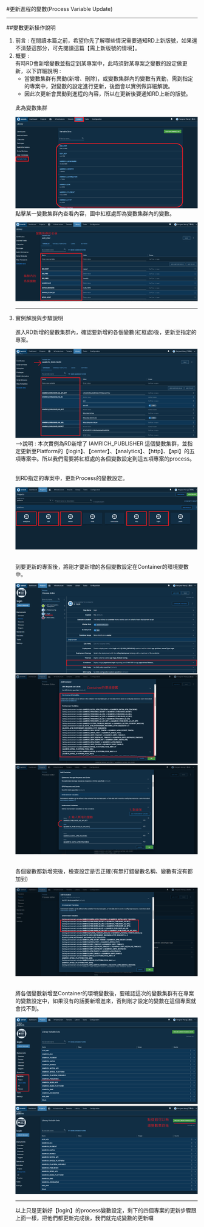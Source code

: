 #更新進程的變數(Process Variable Update)<hr>
##變數更新操作說明
<br>
<ol>
<li>前言 : 
在閱讀本篇之前，希望你先了解哪些情況需要通知RD上新版號，如果還不清楚這部分，可先閱讀這篇【需上新版號的情境】。
<li>概要 : 
<br>
有時RD會新增變數並指定到某專案中，此時須對某專案之變數的設定做更新，以下詳細說明 :
<ul>
<li>當變數集群有異動(新增、刪除)，或變數集群內的變數有異動，需到指定的專案中，對變數的設定進行更新，後面會以實例做詳細解說。
<li>因此次更新會異動到進程的內容，所以在更新後要通知RD上新的版號。
</ul>
<br>
此為變數集群

![image.png](/.attachments/image-e8303827-e6e7-48bc-8128-3ab67ac7ecdc.png)
<br>
點擊某一變數集群內查看內容，圖中紅框處即為變數集群內的變數。

![image.png](/.attachments/image-b363d07b-6e5b-407b-accc-ba8ab4906735.png)

----------------------------------------------------------------------------------------------------------------------
<li> 實例解說與步驟說明
<br><br>
<Step1>進入RD新增的變數集群內，確認要新增的各個變數(紅框處)後，更新至指定的專案。

![image.png](/.attachments/image-c0061bf0-d900-4bc0-a5a6-9d05d64cbeaa.png)
-->說明 : 本次實例為RD新增了 IAMRICH_PUBLISHER 這個變數集群，並指定更新至Platform的【login】、【center】、【analytics】、【http】、【api】的五項專案中。所以我們需要將紅框處的各個變數設定到這五項專案的process。

<br>
<Step2> 到RD指定的專案中，更新Process的變數設定。

![image.png](/.attachments/image-42bcb2ca-c1d3-47b1-bab4-b437429d7e2c.png)

<br>
<Step3>到要更新的專案後，將剛才要新增的各個變數設定在Container的環境變數中。

![image.png](/.attachments/image-0d75debf-fc66-455a-9ad9-af79ce7b9090.png)
![image.png](/.attachments/image-d55ede37-cadf-4126-9479-cf9e3c795735.png)
![image.png](/.attachments/image-b79b9a61-e7ba-4a32-9246-c26556656fc5.png)

<br>
<Step4> 各個變數都新增完後，檢查設定是否正確(有無打錯變數名稱、變數有沒有都加到)

![image.png](/.attachments/image-5a021f3b-a7b0-44b8-8848-b2e527575abc.png)

<br>
<Step5> 將各個變數新增至Container的環境變數後，要確認這次的變數集群有在專案的變數設定中，如果沒有的話要新增進來，否則剛才設定的變數在這個專案就會找不到。

![image.png](/.attachments/image-80459c60-b821-4c1f-bae2-ec950140837e.png)
![image.png](/.attachments/image-b6ce41c3-e4f3-458e-b9b1-7c713ea82c20.png)
<hr>
以上只是更新好【login】的process變數設定，剩下的四個專案的更新步驟跟上面一樣，把他們都更新完成後，我們就完成變數的更新囉

